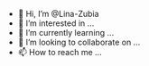 - 👋 Hi, I’m @Lina-Zubia
- 👀 I’m interested in ...
- 🌱 I’m currently learning ...
- 💞️ I’m looking to collaborate on ...
- 📫 How to reach me ...

<!---
Lina-Zubia/Lina-Zubia is a ✨ special ✨ repository because its `README.md` (this file) appears on your GitHub profile.
You can click the Preview link to take a look at your changes.
--->
